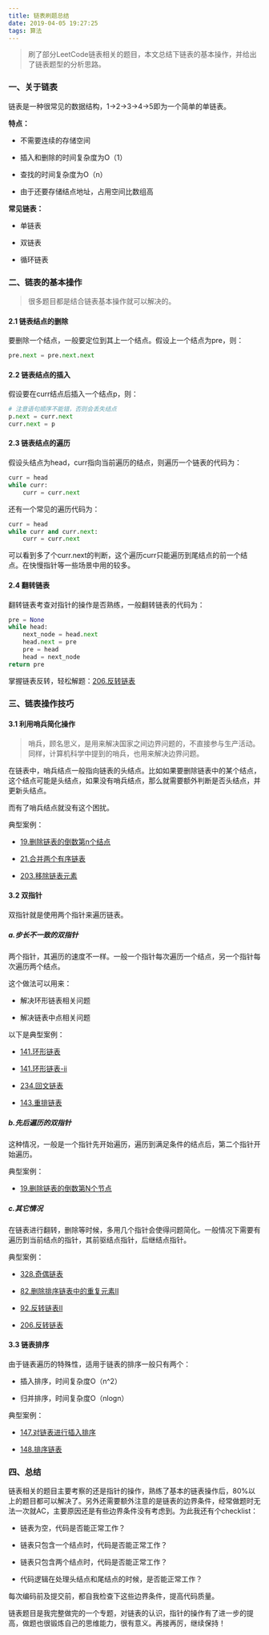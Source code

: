 ```yaml
---
title: 链表刷题总结
date: 2019-04-05 19:27:25
tags: 算法
---
```


> 刷了部分LeetCode链表相关的题目，本文总结下链表的基本操作，并给出了链表题型的分析思路。

<!--more-->

### 一、关于链表

链表是一种很常见的数据结构，1->2->3->4->5即为一个简单的单链表。

**特点：**

- 不需要连续的存储空间

- 插入和删除的时间复杂度为O（1）

- 查找的时间复杂度为O（n）

- 由于还要存储结点地址，占用空间比数组高

**常见链表：**

- 单链表

- 双链表

- 循环链表

### 二、链表的基本操作

> 很多题目都是结合链表基本操作就可以解决的。

#### 2.1 链表结点的删除

要删除一个结点，一般要定位到其上一个结点。假设上一个结点为pre，则：

```python
pre.next = pre.next.next
```

#### 2.2 链表结点的插入

假设要在curr结点后插入一个结点p，则：

```python
# 注意语句顺序不能错，否则会丢失结点
p.next = curr.next
curr.next = p
```

#### 2.3 链表结点的遍历

假设头结点为head，curr指向当前遍历的结点，则遍历一个链表的代码为：

```python
curr = head
while curr:
​    curr = curr.next
```

还有一个常见的遍历代码为：

```python
curr = head
while curr and curr.next:
​    curr = curr.next
```

可以看到多了个curr.next的判断，这个遍历curr只能遍历到尾结点的前一个结点。在快慢指针等一些场景中用的较多。

#### 2.4 翻转链表

翻转链表考查对指针的操作是否熟练，一般翻转链表的代码为：

```python
pre = None
while head:
​    next_node = head.next
​    head.next = pre
​    pre = head
​    head = next_node
return pre
```

掌握链表反转，轻松解题：[206.反转链表](https://github.com/zcbiner/beat-algorithm/blob/master/leetcode/206.%E5%8F%8D%E8%BD%AC%E9%93%BE%E8%A1%A8/readme.md)

### 三、链表操作技巧

#### 3.1 利用哨兵简化操作

> 哨兵，顾名思义，是用来解决国家之间边界问题的，不直接参与生产活动。同样，计算机科学中提到的哨兵，也用来解决边界问题。

在链表中，哨兵结点一般指向链表的头结点。比如如果要删除链表中的某个结点，这个结点可能是头结点，如果没有哨兵结点，那么就需要额外判断是否头结点，并更新头结点。

而有了哨兵结点就没有这个困扰。

典型案例：

- [19.删除链表的倒数第n个结点](https://github.com/zcbiner/beat-algorithm/blob/master/leetcode/19.%E5%88%A0%E9%99%A4%E9%93%BE%E8%A1%A8%E7%9A%84%E5%80%92%E6%95%B0%E7%AC%ACn%E4%B8%AA%E7%BB%93%E7%82%B9/readme.md)

- [21.合并两个有序链表](https://github.com/zcbiner/beat-algorithm/blob/master/leetcode/21.%E5%90%88%E5%B9%B6%E4%B8%A4%E4%B8%AA%E6%9C%89%E5%BA%8F%E9%93%BE%E8%A1%A8/readme.md)

- [203.移除链表元素](https://github.com/zcbiner/beat-algorithm/blob/master/leetcode/203.%E7%A7%BB%E9%99%A4%E9%93%BE%E8%A1%A8%E5%85%83%E7%B4%A0/readme.md)

#### 3.2 双指针

双指针就是使用两个指针来遍历链表。

##### a.步长不一致的双指针

两个指针，其遍历的速度不一样。一般一个指针每次遍历一个结点，另一个指针每次遍历两个结点。

这个做法可以用来：

- 解决环形链表相关问题

- 解决链表中点相关问题

以下是典型案例：

- [141.环形链表](https://github.com/zcbiner/beat-algorithm/blob/master/leetcode/141.%E7%8E%AF%E5%BD%A2%E9%93%BE%E8%A1%A8/readme.md)

- [141.环形链表-ii](https://github.com/zcbiner/beat-algorithm/blob/master/leetcode/142.%E7%8E%AF%E5%BD%A2%E9%93%BE%E8%A1%A8-ii/readme.md)

- [234.回文链表](https://github.com/zcbiner/beat-algorithm/blob/master/leetcode/234.%E5%9B%9E%E6%96%87%E9%93%BE%E8%A1%A8/readme.md)

- [143.重排链表](https://github.com/zcbiner/beat-algorithm/blob/master/leetcode/143.%E9%87%8D%E6%8E%92%E9%93%BE%E8%A1%A8/readme.md)

##### b.先后遍历的双指针

这种情况，一般是一个指针先开始遍历，遍历到满足条件的结点后，第二个指针开始遍历。

典型案例：

- [19.删除链表的倒数第N个节点](https://github.com/zcbiner/beat-algorithm/blob/master/leetcode/19.%E5%88%A0%E9%99%A4%E9%93%BE%E8%A1%A8%E7%9A%84%E5%80%92%E6%95%B0%E7%AC%ACn%E4%B8%AA%E7%BB%93%E7%82%B9/readme.md)

##### c.其它情况

在链表进行翻转，删除等时候，多用几个指针会使得问题简化。一般情况下需要有遍历到当前结点的指针，其前驱结点指针，后继结点指针。

典型案例：

- [328.奇偶链表](https://github.com/zcbiner/beat-algorithm/blob/master/leetcode/328.%E5%A5%87%E5%81%B6%E9%93%BE%E8%A1%A8/readme.md)

- [82.删除排序链表中的重复元素II](https://github.com/zcbiner/beat-algorithm/blob/master/leetcode/82.%E5%88%A0%E9%99%A4%E6%8E%92%E5%BA%8F%E9%93%BE%E8%A1%A8%E4%B8%AD%E7%9A%84%E9%87%8D%E5%A4%8D%E5%85%83%E7%B4%A0II/readme.md)

- [92.反转链表II](https://github.com/zcbiner/beat-algorithm/blob/master/leetcode/92.%E5%8F%8D%E8%BD%AC%E9%93%BE%E8%A1%A8II/readme.md)

- [206.反转链表](https://github.com/zcbiner/beat-algorithm/blob/master/leetcode/206.%E5%8F%8D%E8%BD%AC%E9%93%BE%E8%A1%A8/readme.md)



#### 3.3 链表排序

由于链表遍历的特殊性，适用于链表的排序一般只有两个：

- 插入排序，时间复杂度O（n^2）

- 归并排序，时间复杂度O（nlogn）

典型案例：

- [147.对链表进行插入排序](https://github.com/zcbiner/beat-algorithm/blob/master/leetcode/147.%E5%AF%B9%E9%93%BE%E8%A1%A8%E8%BF%9B%E8%A1%8C%E6%8F%92%E5%85%A5%E6%8E%92%E5%BA%8F/readme.md)

- [148.排序链表](https://github.com/zcbiner/beat-algorithm/blob/master/leetcode/148.%E6%8E%92%E5%BA%8F%E9%93%BE%E8%A1%A8/readme.md)

### 四、总结

链表相关的题目主要考察的还是指针的操作，熟练了基本的链表操作后，80%以上的题目都可以解决了。另外还需要额外注意的是链表的边界条件，经常做题时无法一次就AC，主要原因还是有些边界条件没有考虑到。为此我还有个checklist：

- 链表为空，代码是否能正常工作？

- 链表只包含一个结点时，代码是否能正常工作？

- 链表只包含两个结点时，代码是否能正常工作？

- 代码逻辑在处理头结点和尾结点的时候，是否能正常工作？

每次编码前及提交前，都自我检查下这些边界条件，提高代码质量。

链表题目是我完整做完的一个专题，对链表的认识，指针的操作有了进一步的提高，做题也很锻炼自己的思维能力，很有意义。再接再厉，继续保持！